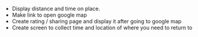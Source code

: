 * Display distance and time on place.
* Make link to open google map
* Create rating / sharing page and display it after going to google map
* Create screen to collect time and location of where you need to return to

